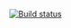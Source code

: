 [![Build status](https://ci.appveyor.com/api/projects/status/7c4497eqppl2lxd7/branch/main?svg=true)](https://ci.appveyor.com/project/KhalilovaIrina/patterns2/branch/main)